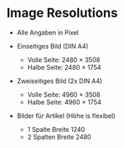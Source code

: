 # Image Resolutions

- Alle Angaben in Pixel

- Einseitiges Bild (DIN A4)
    - Volle Seite: 2480 × 3508
    - Halbe Seite: 2480 × 1754
- Zweiseitiges Bild (2x DIN A4)
    - Volle Seite: 4960 × 3508
    - Halbe Seite: 4960 × 1754
- Bilder für Artikel (Höhe is flexibel)
    - 1 Spalte Breite 1240
    - 2 Spalten Breite 2480